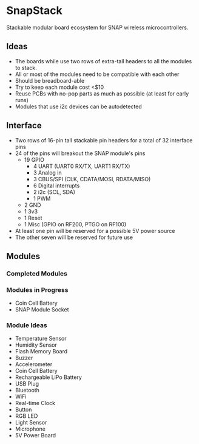 # SnapStack
Stackable modular board ecosystem for SNAP wireless microcontrollers.

## Ideas
 * The boards while use two rows of extra-tall headers to all the modules to stack.
 * All or most of the modules need to be compatible with each other
 * Should be breadboard-able
 * Try to keep each module cost <$10
 * Reuse PCBs with no-pop parts as much as possible (at least for early runs)
 * Modules that use i2c devices can be autodetected
 
## Interface
 * Two rows of 16-pin tall stackable pin headers for a total of 32 interface pins
  * 24 of the pins will breakout the SNAP module's pins
    * 19 GPIO
      * 4 UART (UART0 RX/TX, UART1 RX/TX)
      * 3 Analog in
      * 3 CBUS/SPI (CLK, CDATA/MOSI, RDATA/MISO)
      * 6 Digital interrupts 
      * 2 i2c (SCL, SDA)
      * 1 PWM
    * 2 GND
    * 1 3v3
    * 1 Reset
    * 1 Misc (GPIO on RF200, PTGO on RF100)
  * At least one pin will be reserved for a possible 5V power source
  * The other seven will be reserved for future use

## Modules

### Completed Modules

### Modules in Progress
 * Coin Cell Battery
 * SNAP Module Socket

### Module Ideas
 * Temperature Sensor
 * Humidity Sensor
 * Flash Memory Board
 * Buzzer
 * Accelerometer
 * Coin Cell Battery
 * Rechargeable LiPo Battery
 * USB Plug
 * Bluetooth
 * WiFi
 * Real-time Clock
 * Button
 * RGB LED
 * Light Sensor
 * Microphone
 * 5V Power Board
